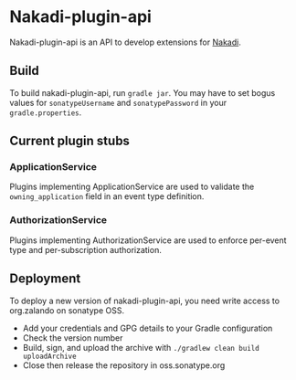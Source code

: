 # Nakadi-plugin-api

Nakadi-plugin-api is an API to develop extensions for [Nakadi](https://github.com/zalando/nakadi).

## Build

To build nakadi-plugin-api, run `gradle jar`. You may have to set bogus values for `sonatypeUsername` 
and `sonatypePassword` in your `gradle.properties`.

## Current plugin stubs

### ApplicationService

Plugins implementing ApplicationService are used to validate the `owning_application` field in an event type definition.

### AuthorizationService

Plugins implementing AuthorizationService are used to enforce per-event type and per-subscription authorization.

## Deployment

To deploy a new version of nakadi-plugin-api, you need write access to org.zalando on sonatype OSS.

* Add your credentials and GPG details to your Gradle configuration
* Check the version number
* Build, sign, and upload the archive with `./gradlew clean build uploadArchive`
* Close then release the repository in oss.sonatype.org